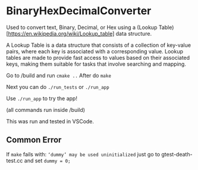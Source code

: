 # BinaryHexDecimalConverter
Used to convert text, Binary, Decimal, or Hex using a (Lookup Table)[https://en.wikipedia.org/wiki/Lookup_table] data structure.

A Lookup Table is a data structure that consists of a collection of key-value pairs, where each key is associated with a corresponding value. Lookup tables are made to provide fast access to values based on their associated keys, making them suitable for tasks that involve searching and mapping.

Go to /build and run `cmake ..` After do `make`

Next you can do `./run_tests` or `./run_app`

Use `./run_app` to try the app!

(all commands run inside /build)


This was run and tested in VSCode.

## Common Error
If `make` fails with: `‘dummy’ may be used uninitialized` just go to gtest-death-test.cc and set `dummy = 0;`
